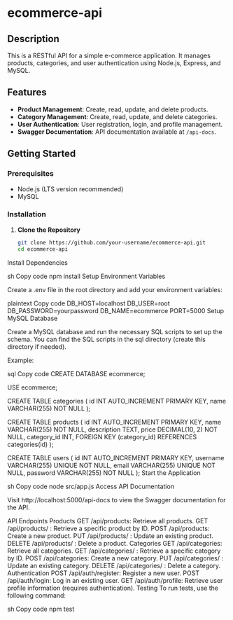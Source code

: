 # ecommerce-api

## Description

This is a RESTful API for a simple e-commerce application. It manages products, categories, and user authentication using Node.js, Express, and MySQL.

## Features

- **Product Management**: Create, read, update, and delete products.
- **Category Management**: Create, read, update, and delete categories.
- **User Authentication**: User registration, login, and profile management.
- **Swagger Documentation**: API documentation available at `/api-docs`.

## Getting Started

### Prerequisites

- Node.js (LTS version recommended)
- MySQL

### Installation

1. **Clone the Repository**

   ```sh
   git clone https://github.com/your-username/ecommerce-api.git
   cd ecommerce-api
Install Dependencies

sh
Copy code
npm install
Setup Environment Variables

Create a .env file in the root directory and add your environment variables:

plaintext
Copy code
DB_HOST=localhost
DB_USER=root
DB_PASSWORD=yourpassword
DB_NAME=ecommerce
PORT=5000
Setup MySQL Database

Create a MySQL database and run the necessary SQL scripts to set up the schema. You can find the SQL scripts in the sql directory (create this directory if needed).

Example:

sql
Copy code
CREATE DATABASE ecommerce;

USE ecommerce;

CREATE TABLE categories (
  id INT AUTO_INCREMENT PRIMARY KEY,
  name VARCHAR(255) NOT NULL
);

CREATE TABLE products (
  id INT AUTO_INCREMENT PRIMARY KEY,
  name VARCHAR(255) NOT NULL,
  description TEXT,
  price DECIMAL(10, 2) NOT NULL,
  category_id INT,
  FOREIGN KEY (category_id) REFERENCES categories(id)
);

CREATE TABLE users (
  id INT AUTO_INCREMENT PRIMARY KEY,
  username VARCHAR(255) UNIQUE NOT NULL,
  email VARCHAR(255) UNIQUE NOT NULL,
  password VARCHAR(255) NOT NULL
);
Start the Application

sh
Copy code
node src/app.js
Access API Documentation

Visit http://localhost:5000/api-docs to view the Swagger documentation for the API.

API Endpoints
Products
GET /api/products: Retrieve all products.
GET /api/products/
: Retrieve a specific product by ID.
POST /api/products: Create a new product.
PUT /api/products/
: Update an existing product.
DELETE /api/products/
: Delete a product.
Categories
GET /api/categories: Retrieve all categories.
GET /api/categories/
: Retrieve a specific category by ID.
POST /api/categories: Create a new category.
PUT /api/categories/
: Update an existing category.
DELETE /api/categories/
: Delete a category.
Authentication
POST /api/auth/register: Register a new user.
POST /api/auth/login: Log in an existing user.
GET /api/auth/profile: Retrieve user profile information (requires authentication).
Testing
To run tests, use the following command:

sh
Copy code
npm test